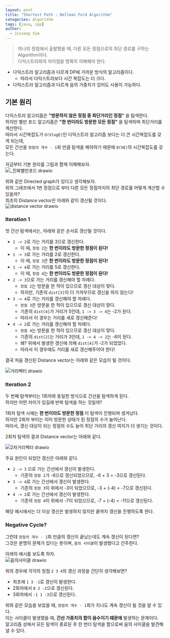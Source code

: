 ```yaml
---
layout: post
title: "Shortest Path : Bellman Ford Algorithm"
categories: Algorithm
tags: [java, cpp]
author:
  - Jinseop Sim
---
```

> 하나의 정점에서 출발했을 때, 다른 모든 정점으로의 최단 경로를 구하는 Algorithm이다.  
> 다익스트라와의 차이점을 명확히 이해해야 한다.

- 다익스트라 알고리즘과 다르게 DP에 가까운 방식의 알고리즘이다.
  - 따라서 다익스트라보다 시간 복잡도는 더 크다.
- 다익스트라 알고리즘과 다르게 음의 가중치가 있어도 사용이 가능하다.

## 기본 원리
다익스트라 알고리즘은 __"방문하지 않은 정점 중 최단거리인 정점"__ 을 탐색한다.  
하지만 벨만 포드 알고리즘은 __"한 번이라도 방문한 모든 정점"__ 을 탐색하며 최단거리를 계산한다.  
따라서 시간복잡도가 ```O(VlogE)```인 다익스트라 알고리즘 보다는 더 큰 시간복잡도를 갖게 되는데,    
모든 간선을 ```정점의 개수 - 1```회 만큼 탐색을 해야하기 때문에 ```O(VE)```의 시간복잡도를 갖는다.  

지금부터 기본 원리를 그림과 함께 이해해보자.  
![_진짜벨만포드 drawio](https://github.com/Jinseop-Sim/Jinseop-Sim.github.io/assets/71700079/3366124f-ca05-46c5-b1a6-c98f5a7a40fd)  

위와 같은 Directed graph가 있다고 생각해보자.  
위의 그래프에서 1번 정점으로 부터 다른 모든 정점까지의 최단 경로를 어떻게 계산할 수 있을까?  
최초의 Distance vector은 아래와 같이 갱신될 것이다.  
![distance vector drawio](https://github.com/Jinseop-Sim/Jinseop-Sim.github.io/assets/71700079/a3e4f93c-f6f0-4caf-bf08-aa9a98357a9e)  

### Iteration 1
첫 간선 탐색에서는, 아래와 같은 순서로 갱신될 것이다.  
- ```1 -> 2```로 가는 거리를 3으로 갱신한다.
  - 이 때, ```정점 2```는 __한 번이라도 방문한 정점이 된다!__
- ```1 -> 3```로 가는 거리를 2로 갱신한다.
  - 이 때, ```정점 3```은 __한 번이라도 방문한 정점이 된다!__
- ```1 -> 4```로 가는 거리를 5로 갱신한다.
  - 이 때, ```정점 4```는 __한 번이라도 방문한 정점이 된다!__
- ```2 -> 3```으로 가는 거리를 갱신해야 할 차례다.
  - ```정점 2```는 방문을 한 적이 있으므로 갱신 대상이 맞다.
  - 하지만, 기존의 ```dist[3]```이 더 가까우므로 갱신을 하지 않는다!
- ```3 -> 4```로 가는 거리를 갱신해야 할 차례다.
  - ```정점 3```은 방문을 한 적이 있으므로 갱신 대상이 맞다.
  - 기존의 ```dist[4]```가 거리가 5인데, ```1 -> 3 -> 4```는 -2가 된다.
  - 따라서 이 경우는 거리를 새로 갱신해준다!
- ```4 -> 2```로 가는 거리를 갱신해야 할 차례다.
  - ```정점 4```는 방문을 한 적이 있으므로 갱신 대상이 맞다.
  - 기존의 ```dist[2]```는 거리가 3인데, ```1 -> 4 -> 2```는 -6이 된다.
  - 왜? 위에서 발생한 갱신에 의해 ```dist[4]```가 -2가 되었었다.
  - 따라서 이 경우에도 거리를 새로 갱신해주어야 한다!
 
결국 처음 갱신된 Distance vector는 아래와 같은 모습이 될 것이다.  

![거리벡터 drawio](https://github.com/Jinseop-Sim/Jinseop-Sim.github.io/assets/71700079/a0e00e3a-4211-4c03-b86c-8483ea6d087e)  

### Iteration 2
두 번째 탐색부터는 1회차와 동일한 방식으로 간선을 탐색하게 된다.  
하지만 어떤 차이가 있길래 반복 탐색을 하는 것일까?  

1회차 탐색 시에는 __한 번이라도 방문한 정점__ 이 탐색이 진행되며 생겨났다.  
하지만 2회차 부터는 이미 방문한 상태가 된 정점의 수가 늘어난다.  
따라서, 갱신 대상이 되는 정점의 수도 늘어 최단 거리의 갱신 여지가 더 생기는 것이다.  

2회차 탐색의 결과 Distance vector는 아래와 같다.  

![2차거리벡터 drawio](https://github.com/Jinseop-Sim/Jinseop-Sim.github.io/assets/71700079/15bc9586-7609-49c8-92eb-5050a6037a13)  

주요 원인이 되었던 갱신은 아래와 같다.  
- ```2 -> 3``` 으로 가는 간선에서 갱신이 발생한다.
  - 기존의 ```정점 2```가 -6으로 갱신되었으므로, -6 + 3 = -3으로 갱신된다.
- ```3 -> 4```로 가는 간선에서 갱신이 발생한다.
  - 기존의 ```정점 3```이 위에서 -3이 되었으므로, -3 + (-4) = -7으로 갱신된다.
- ```4 -> 2```로 가는 간선에서 갱신이 발생한다.
  - 기존의 ```정점 4```이 위에서 -7이 되었으므로, -7 + (-4) = -11으로 갱신된다.

해당 예시에서는 더 이상 갱신은 발생하지 않지만 끝까지 갱신을 진행하도록 한다.  

### Negative Cycle?
그런데 ```정점의 개수 - 1```회 만큼의 갱신이 끝났는데도 계속 갱신이 된다면?  
그것은 분명히 문제가 있다는 뜻이며, ```음의 사이클```이 발생했다고 간주한다.  

아래의 예시를 보도록 하자.  
![음의사이클 drawio](https://github.com/Jinseop-Sim/Jinseop-Sim.github.io/assets/71700079/07f8fa34-2c8f-43d4-9c9d-195c9c0fbdf4)  

위의 경우에 각각의 정점 ```2 3 4```의 갱신 과정을 간단히 생각해보면?  
- 최초에 ```1 3 -1```로 갱신이 발생한다.
- 2회차에서 ```0 2 -2```으로 갱신된다.
- 3회차에서 ```-1 1 -3```으로 갱신된다.

위와 같은 모습을 보았을 때, ```정점의 개수 - 1```회가 지나도 계속 갱신이 될 것을 알 수 있다.  
이는 사이클이 발생했을 때, __간선 가중치의 합이 음수이기 떄문에__ 발생하는 문제이다.  
알고리즘 상에서 모든 탐색이 종료된 후 한 번더 탐색을 함으로써 음의 사이클을 발견해낼 수 있다.  
